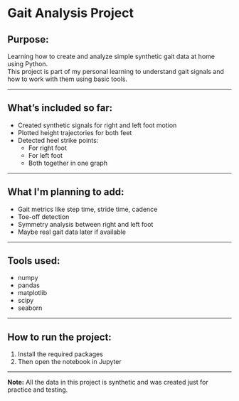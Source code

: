 # Gait Analysis Project 

## Purpose:
Learning how to create and analyze simple synthetic gait data at home using Python.  
This project is part of my personal learning to understand gait signals and how to work with them using basic tools.

---

## What’s included so far:
- Created synthetic signals for right and left foot motion
- Plotted height trajectories for both feet
- Detected heel strike points:
  - For right foot
  - For left foot
  - Both together in one graph

---

## What I'm planning to add:
- Gait metrics like step time, stride time, cadence
- Toe-off detection
- Symmetry analysis between right and left foot
- Maybe real gait data later if available

---

## Tools used:
- numpy
- pandas
- matplotlib
- scipy
- seaborn

---

## How to run the project:

1. Install the required packages
2. Then open the notebook in Jupyter

---

 **Note:** All the data in this project is synthetic and was created just for practice and testing.


